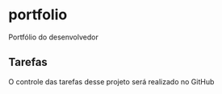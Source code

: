 # portfolio
Portfólio do desenvolvedor

## Tarefas

O controle das tarefas desse projeto será realizado no GitHub
